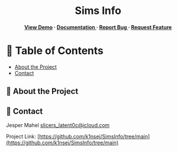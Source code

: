 <div align='center'>

<h1>Sims Info</h1>
<h4> <a href=https://simsinfo.2ix.de>View Demo</a> <span> · </span> <a href="https://github.com/k1nsej/SimsInfo/blob/master/README.md"> Documentation </a> <span> · </span> <a href="https://github.com/k1nsej/SimsInfo/issues"> Report Bug </a> <span> · </span> <a href="https://github.com/k1nsej/SimsInfo/issues"> Request Feature </a> </h4>


</div>

# :notebook_with_decorative_cover: Table of Contents

- [About the Project](#star2-about-the-project)
- [Contact](#handshake-contact)


## :star2: About the Project

## :handshake: Contact

Jesper Mahel [slicers_latent0c@icloud.com](mailto:slicers_latent0c@icloud.com)

Project Link: [https://github.com/k1nsej/SimsInfo/tree/main](https://github.com/k1nsej/SimsInfo/tree/main)